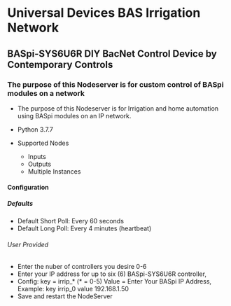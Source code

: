 # Universal Devices BAS Irrigation Network

## BASpi-SYS6U6R DIY BacNet Control Device by Contemporary Controls

### The purpose of this Nodeserver is for custom control of BASpi modules on a network

* The purpose of this Nodeserver is for Irrigation and home automation using BASpi modules on an IP network.
* Python 3.7.7

* Supported Nodes
  * Inputs
  * Outputs
  * Multiple Instances
  
#### Configuration

##### Defaults

* Default Short Poll:  Every 60 seconds
* Default Long Poll: Every 4 minutes (heartbeat)

###### User Provided

* Enter the nuber of controllers you desire 0-6
* Enter your IP address for up to six (6) BASpi-SYS6U6R controller,
* Config: key = irrip_* (* = 0-5) Value = Enter Your BASpi IP Address, Example: key irrip_0  value 192.168.1.50
* Save and restart the NodeServer
